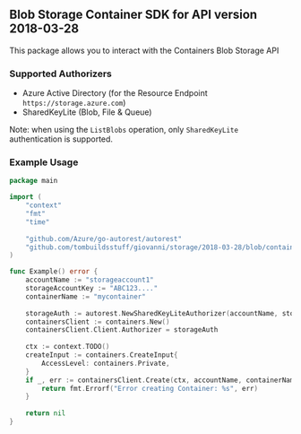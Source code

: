 ## Blob Storage Container SDK for API version 2018-03-28

This package allows you to interact with the Containers Blob Storage API

### Supported Authorizers

* Azure Active Directory (for the Resource Endpoint `https://storage.azure.com`)
* SharedKeyLite (Blob, File & Queue)

Note: when using the `ListBlobs` operation, only `SharedKeyLite` authentication is supported.

### Example Usage

```go
package main

import (
	"context"
	"fmt"
	"time"
	
	"github.com/Azure/go-autorest/autorest"
	"github.com/tombuildsstuff/giovanni/storage/2018-03-28/blob/containers"
)

func Example() error {
	accountName := "storageaccount1"
    storageAccountKey := "ABC123...."
    containerName := "mycontainer"
    
    storageAuth := autorest.NewSharedKeyLiteAuthorizer(accountName, storageAccountKey)
    containersClient := containers.New()
    containersClient.Client.Authorizer = storageAuth
    
    ctx := context.TODO()
    createInput := containers.CreateInput{
        AccessLevel: containers.Private,
    }
    if _, err := containersClient.Create(ctx, accountName, containerName, createInput); err != nil {
        return fmt.Errorf("Error creating Container: %s", err)
    }
    
    return nil 
}
```